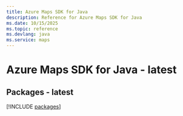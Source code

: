 ```yaml
---
title: Azure Maps SDK for Java
description: Reference for Azure Maps SDK for Java
ms.date: 10/15/2025
ms.topic: reference
ms.devlang: java
ms.service: maps
---
```

# Azure Maps SDK for Java - latest
## Packages - latest
[!INCLUDE [packages](maps-index.md)]